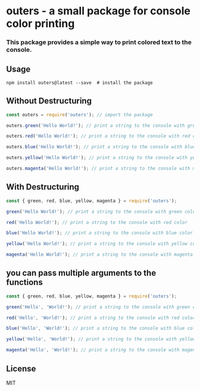 # outers - a small package for console color printing

### This package provides a simple way to print colored text to the console.

## Usage
```shell
npm install outers@latest --save  # install the package
```

## Without Destructuring
```javascript
const outers = require('outers'); // import the package

outers.green('Hello World!'); // print a string to the console with green color

outers.red('Hello World!'); // print a string to the console with red color

outers.blue('Hello World!'); // print a string to the console with blue color

outers.yellow('Hello World!'); // print a string to the console with yellow color

outers.magenta('Hello World!'); // print a string to the console with magenta color

```

## With Destructuring
```javascript
const { green, red, blue, yellow, magenta } = require('outers');

green('Hello World!'); // print a string to the console with green color

red('Hello World!'); // print a string to the console with red color

blue('Hello World!'); // print a string to the console with blue color

yellow('Hello World!'); // print a string to the console with yellow color

magenta('Hello World!'); // print a string to the console with magenta color
```

## you can pass multiple arguments to the functions
```javascript
const { green, red, blue, yellow, magenta } = require('outers');

green('Hello', 'World!'); // print a string to the console with green color

red('Hello', 'World!'); // print a string to the console with red color

blue('Hello', 'World!'); // print a string to the console with blue color

yellow('Hello', 'World!'); // print a string to the console with yellow color

magenta('Hello', 'World!'); // print a string to the console with magenta color
```

## License
MIT